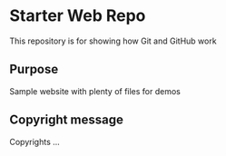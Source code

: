 # Starter Web Repo

This repository is for showing how Git and GitHub work

## Purpose

Sample website with plenty of files for demos

## Copyright message

Copyrights ...
